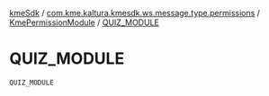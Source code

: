 [kmeSdk](../../index.md) / [com.kme.kaltura.kmesdk.ws.message.type.permissions](../index.md) / [KmePermissionModule](index.md) / [QUIZ_MODULE](./-q-u-i-z_-m-o-d-u-l-e.md)

# QUIZ_MODULE

`QUIZ_MODULE`